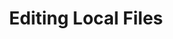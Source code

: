 ---
layout: module
title: Editing Local Files
pre-requisites: CONT-CLI-02_Cloning-a-repository
learning-objective: Edit files from the command line.
screens:
  - image-slide:
      title: Editing Local Files
      image: edit-icon.jpg
      presenter-script:
        - "Now that you have cloned the repository and checked out your branch, you are ready to make some changes to the local files. If you are familiar with using the command line to open and edit files, then much of this will be familiar to you. The only difference here is that we will be making our changes on a branch. Let's add more information to the bio we created earlier."
  - video-slide:
      title: Editing Local Files
      video: https://www.youtube.com/watch?v=r5C6yXNaSGo
      video-script:
        - do: Type `git branch`
          say: "Before you make any changes, you will want to double check that you are on the correct branch."
        - do: Type `cd bios`
          say: "Technically you could just open the file with the Finder window or Windows Explorer, but let's stay purely on the command line for now and cd into the bios folder. "
        - do: Type `atom <file-name.md>`
          say: "I am going to modify my file in atom, so I will use the command line to open atom and the file all at once. You can use your favorite text editor to make changes to your file. "
        - do: Type changes in the file
          say: Add more information about yourself to the end of the original file.
        - do: Click `Save > Quit`
          say: "When you are finished, save the file and close the text editor. "
        - do: Open the CLI
          say:  Let's go back to the terminal window and take a look at what we have just done.
        - do: Type `git checkout master`
          say: First, let's checkout the master branch.
        - do: Type `atom <file-name.md>`
          say: "When you open your file with the master branch selected, you will notice that the changes you just made to the file are not included. "
        - do: Open the CLI
          say: Now go back to your terminal window
        - do: Type `git checkout <your branch>`
          say: And check out your branch again.
        - do: Type `atom <file-name.md>`
          say: "Now when you open the file, the changes appear again because git is showing you the version of the file that exists on your branch."
  - lab:
      title: Editing Local Files
      id: CONT-CLI-03-lab-01
      presenter-script:
        - Let's make some changes to our local files.
      steps:
        - description: Open your bio file in a text editor.
          id: CONT-CLI-03-open
        - description: Add more information to your bio.
          id: CONT-CLI-03-edit
        - description: Save the file.
          id: CONT-CLI-03-save
additional-labs:
additional-questions:
resources:

---